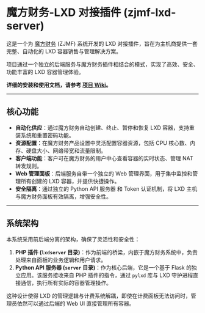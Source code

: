 # 魔方财务-LXD 对接插件 (zjmf-lxd-server)

这是一个为 [魔方财务](https://www.google.com/search?q=https://www.zjmf.com/) (ZJMF) 系统开发的 LXD 对接插件，旨在为主机商提供一套完整、自动化的 LXD 容器销售与管理解决方案。

项目通过一个独立的后端服务与魔方财务插件相结合的模式，实现了高效、安全、功能丰富的 LXD 容器管理体验。

**详细的安装和使用文档，请参考 [项目 Wiki](https://github.com/xkatld/zjmf-lxd-server/wiki)。**

-----

## 核心功能

  * **自动化供应**：通过魔方财务自动创建、终止、暂停和恢复 LXD 容器，支持重装系统和重置密码功能。
  * **资源配置**：在魔方财务产品设置中灵活配置容器资源，包括 CPU 核心数、内存、硬盘大小、网络带宽和流量限制。
  * **客户端功能**：客户可在魔方财务的用户中心查看容器的实时状态、管理 NAT 转发规则。
  * **Web 管理面板**：后端服务自带一个独立的 Web 管理界面，用于集中监控和管理所有创建的 LXD 容器，并提供快捷操作。
  * **安全隔离**：通过独立的 Python API 服务器 和 Token 认证机制，将 LXD 主机与魔方财务面板有效隔离，增强安全性。

-----

## 系统架构

本系统采用前后端分离的架构，确保了灵活性和安全性：

1.  **PHP 插件 (`lxdserver` 目录)**：作为前端的桥梁，内嵌于魔方财务系统中，负责处理来自面板的业务逻辑和用户请求。
2.  **Python API 服务器 (`server` 目录)**：作为核心后端，它是一个基于 Flask 的独立应用。该服务接收来自 PHP 插件的指令，通过 `pylxd` 库与 LXD 守护进程直接通信，执行所有实际的容器管理操作。

这种设计使得 LXD 的管理逻辑与计费系统解耦，即使在计费面板无法访问时，管理员依然可以通过后端的 Web UI 直接管理所有容器。
